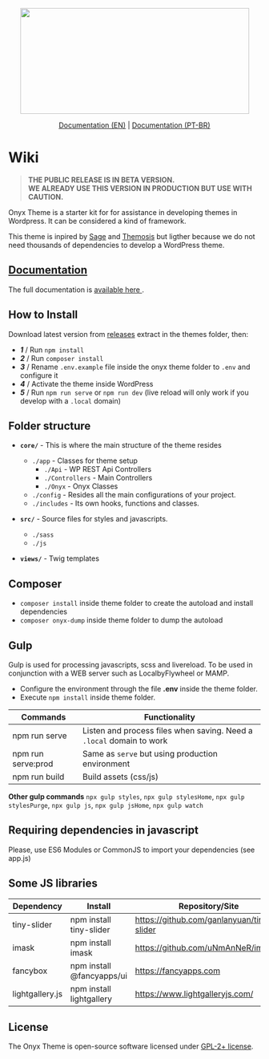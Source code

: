 <p align="center">
	<img width="457" height="211" src="https://andremacola.github.io/onyx-theme-doc/img/logo.png">
</p>
<p align="center">
	<a href="https://andremacola.github.io/onyx-theme-doc/en/"><u>Documentation (EN)</u></a> | 
	<a href="https://andremacola.github.io/onyx-theme-doc/"><u>Documentation (PT-BR)</u></a>
</p>

# Wiki

> **THE PUBLIC RELEASE IS IN BETA VERSION.**  
> **WE ALREADY USE THIS VERSION IN PRODUCTION BUT USE WITH CAUTION.**

Onyx Theme is a starter kit for for assistance in developing themes in Wordpress. It can be considered a kind of framework.

This theme is inpired by [Sage](https://github.com/roots/sage/) and [Themosis](https://www.themosis.com/) but ligther because we do not need thousands of dependencies to develop a WordPress theme.

<!-- Better used with [Onyx Starter Kit](https://github.com/andremacola/wp-onyx-starter) (members only) -->

## [Documentation](https://andremacola.github.io/onyx-theme-doc/)

The full documentation is [available here ](https://andremacola.github.io/onyx-theme-doc/).

## How to Install

Download latest version from [releases](https://github.com/andremacola/onyx-theme/releases) extract in the themes folder, then:

- ***1*** / Run `npm install`
- ***2*** / Run `composer install`
- ***3*** / Rename `.env.example` file inside the onyx theme folder to `.env` and configure it
- ***4*** / Activate the theme inside WordPress
- ***5*** / Run `npm run serve` or `npm run dev` (live reload will only work if you develop with a `.local` domain)

## Folder structure

- **`core/`** - This is where the main structure of the theme resides
  - `./app` - Classes for theme setup
    - `./Api` - WP REST Api Controllers
    - `./Controllers` - Main Controllers
    - `./Onyx` - Onyx Classes
  - `./config` - Resides all the main configurations of your project.
  - `./includes` - Its own hooks, functions and classes.

- **`src/`** - Source files for styles and javascripts.
  - `./sass`
  - `./js`

- **`views/`** - Twig templates

## Composer

- `composer install` inside theme folder to create the autoload and install dependencies
- `composer onyx-dump` inside theme folder to dump the autoload

## Gulp

Gulp is used for processing javascripts, scss and livereload. To be used in conjunction with a WEB server such as LocalbyFlywheel or MAMP.

  - Configure the environment through the file **.env** inside the theme folder.
  - Execute `npm install` inside theme folder.

|Commands             | Functionality                              |
|---------------------|--------------------------------------------|
| npm run serve       | Listen and process files when saving. Need a `.local` domain to work
| npm run serve:prod  | Same as `serve` but using production environment
| npm run build       | Build assets (css/js)

**Other gulp commands**
`npx gulp styles`, `npx gulp stylesHome`, `npx gulp stylesPurge`, `npx gulp js`, `npx gulp jsHome`, `npx gulp watch`

## Requiring dependencies in javascript

Please, use ES6 Modules or CommonJS to import your dependencies (see app.js)

## Some JS libraries

|Dependency       | Install                     | Repository/Site                             |
|-----------------|-----------------------------|---------------------------------------------|
tiny-slider       | npm install tiny-slider     | https://github.com/ganlanyuan/tiny-slider   |
imask             | npm install imask           | https://github.com/uNmAnNeR/imaskjs         |
fancybox          | npm install @fancyapps/ui   | https://fancyapps.com                       |
lightgallery.js   | npm install lightgallery    | https://www.lightgalleryjs.com/             |

## License

The Onyx Theme is open-source software licensed under [GPL-2+ license](https://www.gnu.org/licenses/old-licenses/gpl-2.0.html).

